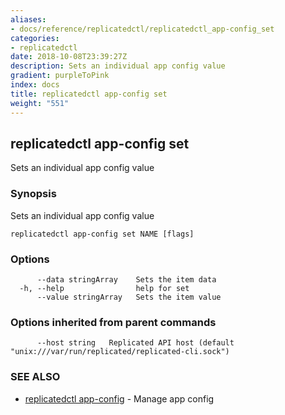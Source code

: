 ```yaml
---
aliases:
- docs/reference/replicatedctl/replicatedctl_app-config_set
categories:
- replicatedctl
date: 2018-10-08T23:39:27Z
description: Sets an individual app config value
gradient: purpleToPink
index: docs
title: replicatedctl app-config set
weight: "551"
---
```


## replicatedctl app-config set

Sets an individual app config value

### Synopsis

Sets an individual app config value

```
replicatedctl app-config set NAME [flags]
```

### Options

```
      --data stringArray    Sets the item data
  -h, --help                help for set
      --value stringArray   Sets the item value
```

### Options inherited from parent commands

```
      --host string   Replicated API host (default "unix:///var/run/replicated/replicated-cli.sock")
```

### SEE ALSO

* [replicatedctl app-config](/api/replicatedctl/replicatedctl_app-config/)	 - Manage app config

